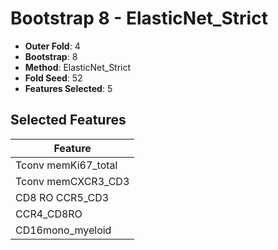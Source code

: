 # Bootstrap 8 - ElasticNet_Strict

- **Outer Fold**: 4
- **Bootstrap**: 8
- **Method**: ElasticNet_Strict
- **Fold Seed**: 52
- **Features Selected**: 5

## Selected Features

| Feature |
|---------|
| Tconv memKi67_total |
| Tconv memCXCR3_CD3 |
| CD8 RO CCR5_CD3 |
| CCR4_CD8RO |
| CD16mono_myeloid |
